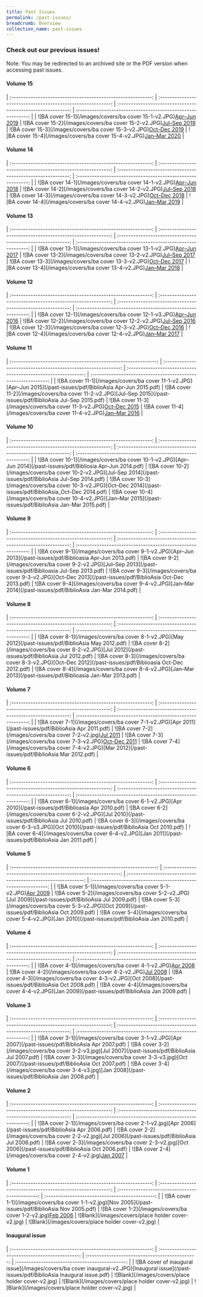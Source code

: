```yaml
---
title: Past Issues
permalink: /past-issues/
breadcrumb: Overview
collection_name: past-issues
---
```

### Check out our previous issues!
Note: You may be redirected to an archived site or the PDF version when accessing past issues. 

#### Volume 15

| :----------------------------------------------------------: | :----------------------------------------------------------: | :----------------------------------------------------------: | :----------------------------------------------------------: |
| ![BA cover 15-1](/images/covers/ba cover 15-1-v2.JPG)[Apr–Jun 2019](http://www.nlb.gov.sg/biblioasia/vol-15-issue-1/) | ![BA cover 15-2](/images/covers/ba cover 15-2-v2.JPG)[Jul–Sep 2019](http://www.nlb.gov.sg/biblioasia/home-page/) | ![BA cover 15-3](/images/covers/ba cover 15-3-v2.JPG)[Oct–Dec 2019](http://www.nlb.gov.sg/biblioasia/vol-15-issue-3/) | ![BA cover 15-4](/images/covers/ba cover 15-4-v2.JPG)[Jan–Mar 2020](http://www.nlb.gov.sg/biblioasia/vol-15-issue-4/) |

#### Volume 14

| :----------------------------------------------------------: | :----------------------------------------------------------: | :----------------------------------------------------------: | :----------------------------------------------------------: |
| ![BA cover 14-1](/images/covers/ba cover 14-1-v2.JPG)[Apr–Jun 2018](http://www.nlb.gov.sg/biblioasia/vol-14-issue-1-apr-jun-2018/) | ![BA cover 14-2](/images/covers/ba cover 14-2-v2.JPG)[Jul–Sep 2018](http://www.nlb.gov.sg/biblioasia/past-issues/vol-14-issue-2-jul-sep-2018/) | ![BA cover 14-3](/images/covers/ba cover 14-3-v2.JPG)[Oct–Dec 2018](http://www.nlb.gov.sg/biblioasia/vol-14-issue-3/) | ![BA cover 14-4](/images/covers/ba cover 14-4-v2.JPG)[Jan–Mar 2019](http://www.nlb.gov.sg/biblioasia/vol-14-issue-4/) |

#### Volume 13

| :----------------------------------------------------------: | :----------------------------------------------------------: | :----------------------------------------------------------: | :----------------------------------------------------------: |
| ![BA cover 13-1](/images/covers/ba cover 13-1-v2.JPG)[Apr–Jun 2017](http://www.nlb.gov.sg/biblioasia/volume-13-issue-1-may-to-jul-2017/) | ![BA cover 13-2](/images/covers/ba cover 13-2-v2.JPG)[Jul–Sep 2017](http://www.nlb.gov.sg/biblioasia/vol-13-issue-2-jul-sept-2017/) | ![BA cover 13-3](/images/covers/ba cover 13-3-v2.JPG)[Oct–Dec 2017](http://www.nlb.gov.sg/biblioasia/vol13-issue-3/) | ![BA cover 13-4](/images/covers/ba cover 13-4-v2.JPG)[Jan–Mar 2018](http://www.nlb.gov.sg/biblioasia/vol-13-issue-4/) |

#### Volume 12

| :----------------------------------------------------------: | :----------------------------------------------------------: | :----------------------------------------------------------: | :----------------------------------------------------------: |
| ![BA cover 12-1](/images/covers/ba cover 12-1-v3.JPG)[Apr–Jun 2016](http://www.nlb.gov.sg/biblioasia/vol-12-issue-1-april-jun-2016/) | ![BA cover 12-2](/images/covers/ba cover 12-2-v2.JPG)[Jul–Sep 2016](http://www.nlb.gov.sg/biblioasia/vol-12-issue-2-jul-sep-2016/) | ![BA cover 12-3](/images/covers/ba cover 12-3-v2.JPG)[Oct–Dec 2016](http://www.nlb.gov.sg/biblioasia/vol-12-issue-3-oct-dec-2016/) | ![BA cover 12-4](/images/covers/ba cover 12-4-v2.JPG)[Jan–Mar 2017](http://www.nlb.gov.sg/biblioasia/volume-12-issue-4-jan-mar-2017/) |

#### Volume 11

| :------------------------------------------------------------: | :------------------------------------------------------------: | :------------------------------------------------------------: | :------------------------------------------------------------: |
| ![BA cover 11-1](/images/covers/ba cover 11-1-v2.JPG)[Apr–Jun 2015](/past-issues/pdf/BiblioAsia Apr-Jun 2015.pdf) | ![BA cover 11-2](/images/covers/ba cover 11-2-v2.JPG)[Jul–Sep 2015](/past-issues/pdf/BiblioAsia Jul-Sep 2015.pdf) | ![BA cover 11-3](/images/covers/ba cover 11-3-v2.JPG)[Oct–Dec 2015](https://www.nlb.gov.sg/Browse/BiblioAsia.aspx) | ![BA cover 11-4](/images/covers/ba cover 11-4-v2.JPG)[Jan–Mar 2016](http://www.nlb.gov.sg/biblioasia/vol-11-issue-4-jan-mar-2016/) |

#### Volume 10

| :----------------------------------------------------------: | :----------------------------------------------------------: | :----------------------------------------------------------: | :----------------------------------------------------------: |
| ![BA cover 10-1](/images/covers/ba cover 10-1-v2.JPG)[Apr–Jun 2014](/past-issues/pdf/Bibliosia Apr-Jun 2014.pdf) | ![BA cover 10-2](/images/covers/ba cover 10-2-v2.JPG)[Jul–Sep 2014](/past-issues/pdf/BiblioAsia Jul-Sep 2014.pdf) | ![BA cover 10-3](/images/covers/ba cover 10-3-v2.JPG)[Oct–Dec 2014](/past-issues/pdf/BiblioAsia_Oct-Dec 2014.pdf) | ![BA cover 10-4](/images/covers/ba cover 10-4-v2.JPG)[Jan–Mar 2015](/past-issues/pdf/BiblioAsia Jan-Mar 2015.pdf) |

#### Volume 9

| :----------------------------------------------------------: | :----------------------------------------------------------: | :----------------------------------------------------------: | :----------------------------------------------------------: |
| ![BA cover 9-1](/images/covers/ba cover 9-1-v2.JPG)[Apr–Jun 2013](/past-issues/pdf/Biblioasia Apr-Jun 2013.pdf) | ![BA cover 9-2](/images/covers/ba cover 9-2-v2.JPG)[Jul–Sep 2013](/past-issues/pdf/Biblioasia Jul-Sep 2013.pdf) | ![BA cover 9-3](/images/covers/ba cover 9-3-v2.JPG)[Oct–Dec 2013](/past-issues/pdf/BiblioAsia Oct-Dec 2013.pdf) | ![BA cover 9-4](/images/covers/ba cover 9-4-v2.JPG)[Jan–Mar 2014](/past-issues/pdf/BiblioAsia Jan-Mar 2014.pdf) |

#### Volume 8

| :----------------------------------------------------------: | :----------------------------------------------------------: | :----------------------------------------------------------: | :----------------------------------------------------------: |
| ![BA cover 8-1](/images/covers/ba cover 8-1-v2.JPG)[May 2012](/past-issues/pdf/BiblioAsia May 2012.pdf) | ![BA cover 8-2](/images/covers/ba cover 8-2-v2.JPG)[Jul 2012](/past-issues/pdf/BiblioAsia Jul 2012.pdf) | ![BA cover 8-3](/images/covers/ba cover 8-3-v2.JPG)[Oct–Dec 2012](/past-issues/pdf/Biblioasia Oct-Dec 2012.pdf) | ![BA cover 8-4](/images/covers/ba cover 8-4-v2.JPG)[Jan–Mar 2013](/past-issues/pdf/Biblioasia Jan-Mar 2013.pdf) |

#### Volume 7

| :----------------------------------------------------------: | :----------------------------------------------------------: | :----------------------------------------------------------: | :----------------------------------------------------------: |
| ![BA cover 7-1](/images/covers/ba cover 7-1-v2.JPG)[Apr 2011](/past-issues/pdf/BiblioAsia Apr 2011.pdf) | ![BA cover 7-2](/images/covers/ba cover 7-2-v2.jpg)[Jul 2011](https://www.nlb.gov.sg/Browse/BiblioAsia.aspx) | ![BA cover 7-3](/images/covers/ba cover 7-3-v2.JPG)[Oct–Dec 2011](https://www.nlb.gov.sg/Browse/BiblioAsia.aspx) | ![BA cover 7-4](/images/covers/ba cover 7-4-v2.JPG)[Mar 2012](/past-issues/pdf/BiblioAsia Mar 2012.pdf) |

#### Volume 6

| :----------------------------------------------------------: | :----------------------------------------------------------: | :----------------------------------------------------------: | :----------------------------------------------------------: |
| ![BA cover 6-1](/images/covers/ba cover 6-1-v2.JPG)[Apr 2010](/past-issues/pdf/Biblioasia Apr 2010.pdf) | ![BA cover 6-2](/images/covers/ba cover 6-2-v2.JPG)[Jul 2010](/past-issues/pdf/BiblioAsia Jul 2010.pdf) | ![BA cover 6-3](/images/covers/ba cover 6-3-v3.JPG)[Oct 2010](/past-issues/pdf/BiblioAsia Oct 2010.pdf) | ![BA cover 6-4](/images/covers/ba cover 6-4-v2.JPG)[Jan 2011](/past-issues/pdf/BiblioAsia Jan 2011.pdf) |

#### Volume 5

| :------------------------------------------------------------: | :------------------------------------------------------------: | :------------------------------------------------------------: | :------------------------------------------------------------: |
| ![BA cover 5-1](/images/covers/ba cover 5-1-v2.JPG)[Apr 2009](https://www.nlb.gov.sg/Browse/BiblioAsia.aspx) | ![BA cover 5-2](/images/covers/ba cover 5-2-v2.JPG)[Jul 2009](/past-issues/pdf/BiblioAsia Jul 2009.pdf) | ![BA cover 5-3](/images/covers/ba cover 5-3-v2.JPG)[Oct 2009](/past-issues/pdf/BiblioAsia Oct 2009.pdf) | ![BA cover 5-4](/images/covers/ba cover 5-4-v2.JPG)[Jan 2010](/past-issues/pdf/BiblioAsia Jan 2010.pdf) |

#### Volume 4

| :----------------------------------------------------------: | :----------------------------------------------------------: | :----------------------------------------------------------: | :----------------------------------------------------------: |
| ![BA cover 4-1](/images/covers/ba cover 4-1-v2.JPG)[Apr 2008](https://www.nlb.gov.sg/Browse/BiblioAsia.aspx) | ![BA cover 4-2](/images/covers/ba cover 4-2-v2.JPG)[Jul 2008](https://www.nlb.gov.sg/Browse/BiblioAsia.aspx) | ![BA cover 4-3](/images/covers/ba cover 4-3-v2.JPG)[Oct 2008](/past-issues/pdf/BiblioAsia Oct 2008.pdf) | ![BA cover 4-4](/images/covers/ba cover 4-4-v2.JPG)[Jan 2009](/past-issues/pdf/BiblioAsia Jan 2009.pdf) |

#### Volume 3

| :----------------------------------------------------------: | :----------------------------------------------------------: | :----------------------------------------------------------: | :----------------------------------------------------------: |
| ![BA cover 3-1](/images/covers/ba cover 3-1-v2.JPG)[Apr 2007](/past-issues/pdf/BiblioAsia Apr 2007.pdf) | ![BA cover 3-2](/images/covers/ba cover 3-2-v3.jpg)[Jul 2007](/past-issues/pdf/BiblioAsia Jul 2007.pdf) | ![BA cover 3-3](/images/covers/ba cover 3-3-v3.jpg)[Oct 2007](/past-issues/pdf/BiblioAsia Oct 2007.pdf) | ![BA cover 3-4](/images/covers/ba cover 3-4-v3.jpg)[Jan 2008](/past-issues/pdf/BiblioAsia Jan 2008.pdf) |

#### Volume 2

| :----------------------------------------------------------: | :----------------------------------------------------------: | :----------------------------------------------------------: | :----------------------------------------------------------: |
| ![BA cover 2-1](/images/covers/ba cover 2-1-v2.jpg)[Apr 2006](/past-issues/pdf/BiblioAsia Apr 2006.pdf) | ![BA cover 2-2](/images/covers/ba cover 2-2-v2.jpg)[Jul 2006](/past-issues/pdf/BiblioAsia Jul 2006.pdf) | ![BA cover 2-3](/images/covers/ba cover 2-3-v2.jpg)[Oct 2006](/past-issues/pdf/BiblioAsia Oct 2006.pdf) | ![BA cover 2-4](/images/covers/ba cover 2-4-v2.jpg)[Jan 2007](https://www.nlb.gov.sg/Browse/BiblioAsia.aspx) |

#### Volume 1

| :----------------------------------------------------------: | :----------------------------------------------------------: | :---------------------------------------------: | :---------------------------------------------: |
| ![BA cover 1-1](/images/covers/ba cover 1-1-v2.jpg)[Nov 2005](/past-issues/pdf/BiblioAsia Nov 2005.pdf) | ![BA cover 1-2](/images/covers/ba cover 1-2-v2.jpg)[Feb 2006](https://www.nlb.gov.sg/Browse/BiblioAsia.aspx) | ![Blank](/images/covers/place holder cover-v2.jpg) | ![Blank](/images/covers/place holder cover-v2.jpg) |

#### Inaugural issue

| :----------------------------------------------------------: | :---------------------------------------------: | :---------------------------------------------: | :---------------------------------------------: |
| ![BA cover of inaugural issue](/images/covers/ba cover inaugural-v2.JPG)[Inaugural issue](/past-issues/pdf/BiblioAsia Inaugural issue.pdf) | ![Blank](/images/covers/place holder cover-v2.jpg) | ![Blank](/images/covers/place holder cover-v2.jpg) | ![Blank](/images/covers/place holder cover-v2.jpg) |


